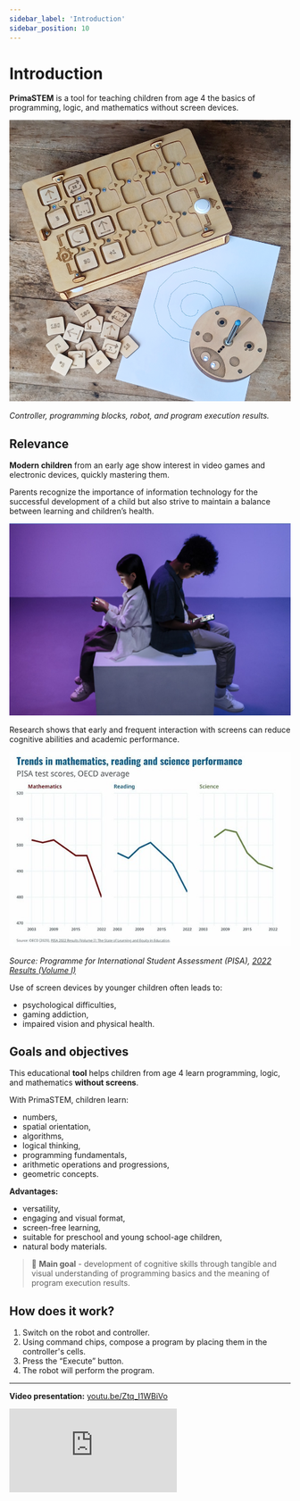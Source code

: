 ```yaml
---
sidebar_label: 'Introduction'
sidebar_position: 10
---
```


# Introduction

**PrimaSTEM** is a tool for teaching children from age 4 the basics of programming, logic, and mathematics without screen devices.

![PrimaSTEM](../images/main_04.png)

*Controller, programming blocks, robot, and program execution results.*

## Relevance

**Modern children** from an early age show interest in video games and electronic devices, quickly mastering them.

Parents recognize the importance of information technology for the successful development of a child but also strive to maintain a balance between learning and children’s health.

![kids](../images/kids.png)

Research shows that early and frequent interaction with screens can reduce cognitive abilities and academic performance.

![graph](../images/graph_2.jpg)

*Source: Programme for International Student Assessment (PISA), [2022 Results (Volume I)](https://www.oecd-ilibrary.org/education/pisa-2022-results-volume-i_53f23881-en)*

Use of screen devices by younger children often leads to:
- psychological difficulties,
- gaming addiction,
- impaired vision and physical health.

## Goals and objectives

This educational **tool** helps children from age 4 learn programming, logic, and mathematics **without screens**.

With PrimaSTEM, children learn:
- numbers,
- spatial orientation,
- algorithms,
- logical thinking,
- programming fundamentals,
- arithmetic operations and progressions,
- geometric concepts.

**Advantages:**
- versatility,
- engaging and visual format,
- screen-free learning,
- suitable for preschool and young school-age children,
- natural body materials.

> 🎯 **Main goal** - development of cognitive skills through tangible and visual understanding of programming basics and the meaning of program execution results.

## How does it work?

1. Switch on the robot and controller.
2. Using command chips, compose a program by placing them in the controller's cells.
3. Press the “Execute” button.
4. The robot will perform the program.

---
**Video presentation:** [youtu.be/Ztq_I1WBiVo](https://youtu.be/Ztq_I1WBiVo)

  <iframe
    src="https://www.youtube.com/embed/Ztq_I1WBiVo?si=a54tevy8tUEQMOva"
    style={{
      position: 'absolute',
      top: 0,
      left: 0,
      width: '100%',
      height: '100%',
    }}
    frameBorder="0"
    allow="accelerometer; autoplay; clipboard-write; encrypted-media; gyroscope; picture-in-picture"
    allowFullScreen
  />

---

**Mathematical drawing using a variable and negative numbers:** [youtu.be/6Zoyku27mO8](https://youtu.be/6Zoyku27mO8)
<div
  style={{
    position: 'relative',
    paddingBottom: '56.25%',
    height: 0,
    overflow: 'hidden',
  }}
>
  <iframe
    src="https://www.youtube.com/embed/6Zoyku27mO8?si=WYYMKyV7d768DI-D"
    style={{
      position: 'absolute',
      top: 0,
      left: 0,
      width: '100%',
      height: '100%',
    }}
    frameBorder="0"
    allow="accelerometer; autoplay; clipboard-write; encrypted-media; gyroscope; picture-in-picture"
    allowFullScreen
  />
</div>
---

**Heart-shaped mathematical drawing:** [youtu.be/VgiWu200EGw](https://youtu.be/VgiWu200EGw)
<div
  style={{
    position: 'relative',
    paddingBottom: '56.25%',
    height: 0,
    overflow: 'hidden',
  }}
>
  <iframe
    src="https://www.youtube.com/embed/VgiWu200EGw?si=EiQKbP0egmZ2aXCa"
style={{
      position: 'absolute',
      top: 0,
      left: 0,
      width: '100%',
      height: '100%',
    }}
    frameBorder="0"
    allow="accelerometer; autoplay; clipboard-write; encrypted-media; gyroscope; picture-in-picture"
    allowFullScreen
  />
</div>
---

> 📺  For more details, visit the [PrimaSTEM YouTube channel](https://www.youtube.com/@primastem)

## Who is it for?

PrimaSTEM is designed for children and looks like a game, but is a flexible tool for educators and parents. It can be used to teach various subjects - mathematics, programming, physics, history, geography. Everything is limited only by the imagination and skills of the teacher or parents.

The child acquires mathematical and algorithmic foundations, serving as excellent preparation for school and a first experience with programming languages (Scratch, Logo, or Minecraft).

![Spirale](../images/robot_spiral_01.jpg)

*Example result: a spiral drawn when dynamically changing a variable in a loop.*
